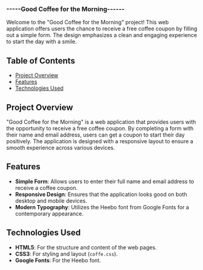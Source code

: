 ### -----Good Coffee for the Morning------

Welcome to the "Good Coffee for the Morning" project! This web application offers users the chance to receive a free coffee coupon by filling out a simple form. The design emphasizes a clean and engaging experience to start the day with a smile.

## Table of Contents

- [Project Overview](#project-overview)
- [Features](#features)
- [Technologies Used](#technologies-used)


## Project Overview

"Good Coffee for the Morning" is a web application that provides users with the opportunity to receive a free coffee coupon. By completing a form with their name and email address, users can get a coupon to start their day positively. The application is designed with a responsive layout to ensure a smooth experience across various devices.

## Features

- **Simple Form**: Allows users to enter their full name and email address to receive a coffee coupon.
- **Responsive Design**: Ensures that the application looks good on both desktop and mobile devices.
- **Modern Typography**: Utilizes the Heebo font from Google Fonts for a contemporary appearance.

## Technologies Used

- **HTML5**: For the structure and content of the web pages.
- **CSS3**: For styling and layout (`coffe.css`).
- **Google Fonts**: For the Heebo font.